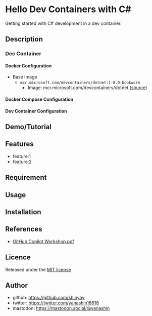 # Hello Dev Containers with C#

Getting started with C# development in a dev container.

## Description

### Dec Container

#### Docker Configuration

- Base Image
  - `mcr.microsoft.com/devcontainers/dotnet:1-8.0-bookworm`
    - Image: mcr.microsoft.com/devcontainers/dotnet ([source](https://github.com/devcontainers/images/tree/main/src/dotnet))

#### Docker Compose Configuration

#### Dev Container Configuration

## Demo/Tutorial

## Features

- feature:1
- feature:2

## Requirement

## Usage

## Installation

## References

- [GitHub Copilot Workshop.pdf](https://github.com/user-attachments/files/17059578/240920.GitHub.Copilot.Workshop.pdf)

## Licence

Released under the [MIT license](https://gist.githubusercontent.com/shinyay/56e54ee4c0e22db8211e05e70a63247e/raw/f3ac65a05ed8c8ea70b653875ccac0c6dbc10ba1/LICENSE)

## Author

- github: <https://github.com/shinyay>
- twitter: <https://twitter.com/yanashin18618>
- mastodon: <https://mastodon.social/@yanashin>
